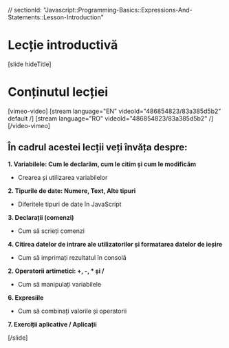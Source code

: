 // sectionId: "Javascript::Programming-Basics::Expressions-And-Statements::Lesson-Introduction"

# Lecție introductivă

[slide hideTitle]

# Conținutul lecției

[vimeo-video]
[stream language="EN" videoId="486854823/83a385d5b2" default /]
[stream language="RO" videoId="486854823/83a385d5b2"  /]
[/video-vimeo]

## În cadrul acestei lecții veți învăța despre:

**1. Variabilele: Cum le declarăm, cum le citim și cum le modificăm**

- Crearea și utilizarea variabilelor

**2. Tipurile de date: Numere, Text, Alte tipuri**

- Diferitele tipuri de date în JavaScript

**3. Declarații (comenzi)**

- Cum să scrieți comenzi

**4. Citirea datelor de intrare ale utilizatorilor și formatarea datelor de ieșire**

- Cum să imprimați rezultatul în consolă

**2. Operatorii artimetici: +, -, * și /**

- Cum să manipulați variabilele

**6. Expresiile**

- Cum să combinați valorile și operatorii

**7. Exerciții aplicative / Aplicații**

[/slide]